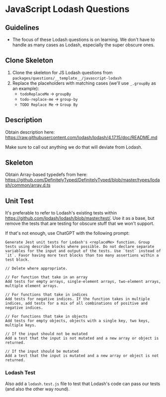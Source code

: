 # JavaScript Lodash Questions

## Guidelines

- The focus of these Lodash questions is on learning. We don't have to handle as many cases as Lodash, especially the super obscure ones.

## Clone Skeleton

1. Clone the skeleton for JS Lodash questions from `packages/questions/__template__/javascript-lodash`
1. Replace the placeholders with matching cases (we'll use `_.groupBy` as an example):
   - `todoReplaceMe` -> `groupBy`
   - `todo-replace-me` -> `group-by`
   - `TODO Replace Me` -> `Group By`

## Description

Obtain description here: https://raw.githubusercontent.com/lodash/lodash/4.17.15/doc/README.md

Make sure to call out anything we do that will deviate from Lodash.

## Skeleton

Obtain Array-based typedefs from here: https://github.com/DefinitelyTyped/DefinitelyTyped/blob/master/types/lodash/common/array.d.ts

## Unit Test

It's preferable to refer to Lodash's existing tests within https://github.com/lodash/lodash/blob/master/test/. Use it as a base, but remove the tests that are testing for obscure stuff that we won't support.

If that's not enough, use ChatGPT with the following prompt:

```
Generate Jest unit tests for Lodash's <replaceMe> function. Group tests using describe blocks where possible. Do not declare separate variables for the input and output of the tests. Use `test` instead of `it`. Favor having more test blocks than too many assertions within a test block.

// Delete where appropriate.

// For function that take in an array
Add tests for empty arrays, single-element arrays, two-element arrays, multiple element arrays.

// For functions that take in indices
Add tests for negative indices. If the function takes in multiple indices, add tests for a mix of all combinations of positive and negative indices.

// For functions that take in objects
Add tests for empty objects, objects with a single key, two keys, multiple keys.

// If the input should not be mutated
Add a test that the input is not mutated and a new array or object is returned.

// If the input should be mutated
Add a test that the input is mutated and a new array or object is not returned.
```

### Lodash Test

Also add a `lodash.test.js` file to test that Lodash's code can pass our tests (and also the other way round).
